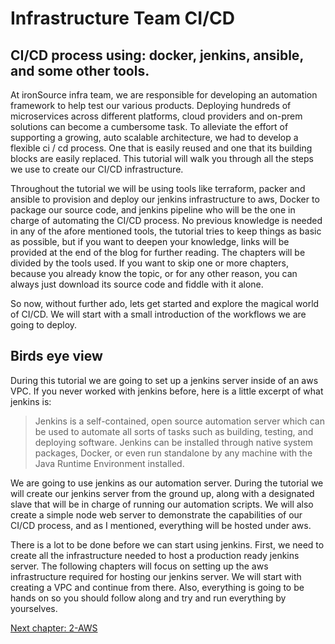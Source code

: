 # Infrastructure Team CI/CD

## CI/CD process using: docker, jenkins, ansible, and some other tools.

At ironSource infra team, we are responsible for developing an automation framework to help test our various products.
Deploying hundreds of microservices across different platforms, cloud providers and on-prem solutions can become a cumbersome
task. To alleviate the effort of supporting a growing, auto scalable architecture, we had to develop a flexible ci / cd process. One that is easily reused and one that its building blocks are easily replaced. 
This tutorial will walk you through all the steps we use to create our CI/CD infrastructure. 

Throughout the tutorial we will be using tools like terraform, packer and ansible to provision and deploy our jenkins infrastructure to aws, Docker to package our source code, and jenkins pipeline who will be the one in charge of automating the CI/CD process.
No previous knowledge is needed in any of the afore mentioned tools, the tutorial tries to keep things as basic as possible, but if you want to deepen your knowledge, 
links will be provided at the end of the blog for further reading. The chapters will be divided by the tools used. If you want to skip one or more 
chapters, because you already know the topic, or for any other reason, you can always just download its source code and fiddle with it alone. 

So now, without further ado, lets get started and explore the magical world of CI/CD. We will start with a small introduction of the workflows we are going to deploy. 

## Birds eye view

During this tutorial we are going to set up a jenkins server inside of an aws VPC. 
If you never worked with jenkins before, here is a little excerpt of what jenkins is: 

>Jenkins is a self-contained, open source automation server which can be used to automate all sorts of tasks such as building, testing, and deploying software. Jenkins can be installed through native system packages, Docker, or even run standalone by any machine with the Java Runtime Environment installed.

We are going to use jenkins as our automation server. 
During the tutorial we will create our jenkins server from the ground up, 
along with a designated slave that will be in charge of running our automation scripts. 
We will also create a simple node web server to demonstrate the capabilities of our CI/CD process, and as I mentioned, 
everything will be hosted under aws.

There is a lot to be done before we can start using jenkins. First, we need to create all the infrastructure 
needed to host a production ready jenkins server. 
The following chapters will focus on setting up the aws infrastructure required for hosting our jenkins server. We will 
start with creating a VPC and continue from there.
Also, everything is going to be hands on so you should follow along and try and run everything by yourselves.

[Next chapter: 2-AWS](https://github.com/ironSource/ci-cd-from-scratch/tree/master/src/tutorial/2-aws) 
